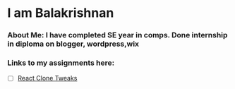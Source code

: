 # I am Balakrishnan

### About Me: I have completed SE year in comps. Done internship in diploma on blogger, wordpress,wix 

### Links to my assignments here:

<!--
Building To Do lists in GitHub Markdown
- [ ] This task is not completed
- [ ] This task is completed
-->

<!-- Add Your assignments as a To Do List -->

<!-- - [ ] [Name of the file](Link to view the code) -->
- [ ] [React Clone Tweaks](#)
